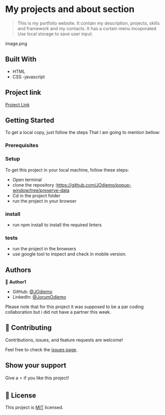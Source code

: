 # My projects and about section 

> This is my portfolio website. 
> It contain my description, projects, skills and framework and my contacts.
> It has a curtain menu incoporated
> Use local storage to save user input.

image.png

## Built With

- HTML 
- CSS
-javascript

## Project link

[Project Link](https://JOdiemo.github.io/)


## Getting Started
To get a local copy, just follow the steps That I am going to mention bellow:

### Prerequisites


### Setup
To get this project in your local machine, follow these steps:
- Open terminal 
- clone the repository :https://github.com/JOdiemo/popup-window/tree/preserve-data
- Cd in the project folder
- run the project in your browser

### install
 - run npm install to install the required linters

 ### tests
 - run the project in the browsers 
 - use google tool to inspect and check in mobile version.

## Authors

👤 **Author1**

- GitHub: [@JOdiemo](https://github.com/JOdiemo)
- LinkedIn: [@JorumOdiemo](https://www.linkedin.com/in/jorumodiemo/)

Please note that for this project it was supposed to be a par coding collaboration but i did not have a partner this week.
## 🤝 Contributing

Contributions, issues, and feature requests are welcome!

Feel free to check the [issues page](../../issues/).

## Show your support

Give a ⭐️ if you like this project!

## 📝 License

This project is [MIT](./MIT.md) licensed.
